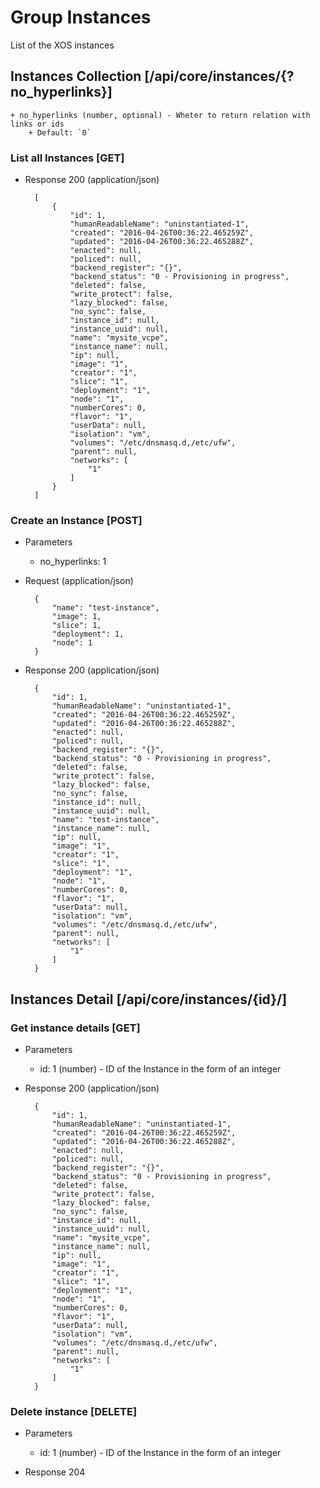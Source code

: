 # Group Instances

List of the XOS instances

## Instances Collection [/api/core/instances/{?no_hyperlinks}]

    + no_hyperlinks (number, optional) - Wheter to return relation with links or ids
        + Default: `0`

### List all Instances [GET]

+ Response 200 (application/json)

        [
            {
                "id": 1,
                "humanReadableName": "uninstantiated-1",
                "created": "2016-04-26T00:36:22.465259Z",
                "updated": "2016-04-26T00:36:22.465288Z",
                "enacted": null,
                "policed": null,
                "backend_register": "{}",
                "backend_status": "0 - Provisioning in progress",
                "deleted": false,
                "write_protect": false,
                "lazy_blocked": false,
                "no_sync": false,
                "instance_id": null,
                "instance_uuid": null,
                "name": "mysite_vcpe",
                "instance_name": null,
                "ip": null,
                "image": "1",
                "creator": "1",
                "slice": "1",
                "deployment": "1",
                "node": "1",
                "numberCores": 0,
                "flavor": "1",
                "userData": null,
                "isolation": "vm",
                "volumes": "/etc/dnsmasq.d,/etc/ufw",
                "parent": null,
                "networks": [
                    "1"
                ]
            }
        ]

### Create an Instance [POST]

+ Parameters
    + no_hyperlinks: 1

+ Request (application/json)

        {
            "name": "test-instance",
            "image": 1,
            "slice": 1,
            "deployment": 1,
            "node": 1
        }

+ Response 200 (application/json)

        {
            "id": 1,
            "humanReadableName": "uninstantiated-1",
            "created": "2016-04-26T00:36:22.465259Z",
            "updated": "2016-04-26T00:36:22.465288Z",
            "enacted": null,
            "policed": null,
            "backend_register": "{}",
            "backend_status": "0 - Provisioning in progress",
            "deleted": false,
            "write_protect": false,
            "lazy_blocked": false,
            "no_sync": false,
            "instance_id": null,
            "instance_uuid": null,
            "name": "test-instance",
            "instance_name": null,
            "ip": null,
            "image": "1",
            "creator": "1",
            "slice": "1",
            "deployment": "1",
            "node": "1",
            "numberCores": 0,
            "flavor": "1",
            "userData": null,
            "isolation": "vm",
            "volumes": "/etc/dnsmasq.d,/etc/ufw",
            "parent": null,
            "networks": [
                "1"
            ]
        }

## Instances Detail [/api/core/instances/{id}/]

### Get instance details [GET]

+ Parameters
    + id: 1 (number) - ID of the Instance in the form of an integer

+ Response 200 (application/json)

        {
            "id": 1,
            "humanReadableName": "uninstantiated-1",
            "created": "2016-04-26T00:36:22.465259Z",
            "updated": "2016-04-26T00:36:22.465288Z",
            "enacted": null,
            "policed": null,
            "backend_register": "{}",
            "backend_status": "0 - Provisioning in progress",
            "deleted": false,
            "write_protect": false,
            "lazy_blocked": false,
            "no_sync": false,
            "instance_id": null,
            "instance_uuid": null,
            "name": "mysite_vcpe",
            "instance_name": null,
            "ip": null,
            "image": "1",
            "creator": "1",
            "slice": "1",
            "deployment": "1",
            "node": "1",
            "numberCores": 0,
            "flavor": "1",
            "userData": null,
            "isolation": "vm",
            "volumes": "/etc/dnsmasq.d,/etc/ufw",
            "parent": null,
            "networks": [
                "1"
            ]
        }

### Delete instance [DELETE]

+ Parameters
    + id: 1 (number) - ID of the Instance in the form of an integer

+ Response 204